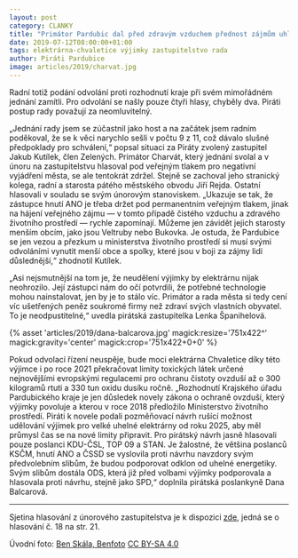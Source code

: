 ```yaml
---
layout: post
category: CLANKY
title: "Primátor Pardubic dal před zdravým vzduchem přednost zájmům uhlobarona"
date: 2019-07-12T08:00:00+01:00
tags: elektrárna-chvaletice výjimky zastupitelstvo rada
author: Piráti Pardubice
image: articles/2019/charvat.jpg
---
```


Radní totiž podání odvolání proti rozhodnutí kraje při svém mimořádném jednání
zamítli. Pro odvolání se našly pouze čtyři hlasy, chyběly dva. Piráti postup
rady považují za neomluvitelný.

„Jednání rady jsem se zúčastnil jako host a na začátek jsem radním poděkoval, že
se k věci narychlo sešli v počtu 9 z 11, což dávalo slušné předpoklady pro
schválení,“ popsal situaci za Piráty zvolený zastupitel Jakub Kutílek, člen
Zelených. Primátor Charvát, který jednání svolal a v únoru na zastupitelstvu
hlasoval pod veřejným tlakem pro negativní vyjádření města, se ale tentokrát
zdržel. Stejně se zachoval jeho stranický kolega, radní a starosta pátého
městského obvodu Jiří Rejda. Ostatní hlasovali v souladu se svým únorovým
stanoviskem. „Ukazuje se tak, že zástupce hnutí ANO je třeba držet pod
permanentním veřejným tlakem, jinak na hájení veřejného zájmu — v tomto případě
čistého vzduchu a zdravého životního prostředí — rychle zapomínají. Můžeme jen
závidět jejich starosty menším obcím, jako jsou Veltruby nebo Bukovka. Je
ostuda, že Pardubice se jen vezou a přezkum u ministerstva životního prostředí
si musí svými odvoláními vynutit menší obce a spolky, které jsou v boji za zájmy
lidí důslednější,“ zhodnotil Kutílek.

„Asi nejsmutnější na tom je, že neudělení výjimky by elektrárnu nijak
neohrozilo. Její zástupci nám do očí potvrdili, že potřebné technologie mohou
nainstalovat, jen by je to stálo víc. Primátor a rada města si tedy cení víc
ušetřených peněz soukromé firmy než zdraví svých vlastních obyvatel. To je
neodpustitelné,“ uvedla pirátská zastupitelka Lenka Španihelová.

{% asset 'articles/2019/dana-balcarova.jpg' magick:resize='751x422^' magick:gravity='center' magick:crop='751x422+0+0' %}

Pokud odvolací řízení neuspěje, bude moci elektrárna Chvaletice díky této
výjimce i po roce 2021 překračovat limity toxických látek určené nejnovějšími
evropskými regulacemi pro ochranu čistoty ovzduší až o 300 kilogramů rtuti a 330
tun oxidu dusíku ročně. „Rozhodnutí Krajského úřadu Pardubického kraje je jen
důsledek novely zákona o ochraně ovzduší, který výjimky povoluje a kterou v roce
2018 předložilo Ministerstvo životního prostředí. Piráti k novele podali
pozměňovací návrh rušící možnost udělování výjimek pro velké uhelné elektrárny
od roku 2025, aby měl průmysl čas se na nové limity připravit. Pro pirátský
návrh jasně hlasovali pouze poslanci KDU-ČSL, TOP 09 a STAN. Je žalostné, že
většina poslanců KSČM, hnutí ANO a ČSSD se vyslovila proti návrhu navzdory svým
předvolebním slibům, že budou podporovat odklon od uhelné energetiky. Svým
slibům dostála ODS, která již před volbami výjimky podporovala a hlasovala proti
návrhu, stejně jako SPD,“ doplnila pirátská poslankyně Dana Balcarová.

---

Sjetina hlasování z únorového zastupitelstva je k dispozici [zde](https://www.pardubice.eu/urad/radnice/zastupitelstvo/zapisy-z-jednani/2019/zapis-ze-iv-zasedani-zmp-dne-21-02-2019/?file=45995&page=4458981&do=download), jedná se o hlasování č. 18 na str. 21.

Úvodní foto: [Ben Skála, Benfoto](https://commons.wikimedia.org/wiki/User:Ben_Skála) [CC BY-SA 4.0](https://creativecommons.org/licenses/by-sa/4.0/deed.cs)
